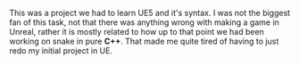 <!-- ### Snake Project -->

This was a project we had to learn UE5 and it's syntax. I was not the biggest fan of this
task, not that there was anything wrong with making a game in Unreal, rather it is mostly related to how up to that point we had been working on snake in pure **C++**. That made me quite tired of having to just redo my initial project in UE.
